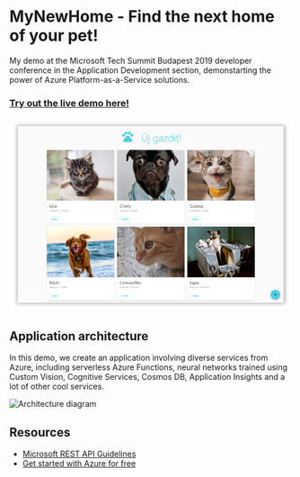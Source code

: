 # MyNewHome - Find the next home of your pet!

My demo at the Microsoft Tech Summit Budapest 2019 developer conference in the Application Development section, demonstarting the power of Azure Platform-as-a-Service solutions.

### [Try out the live demo here!](https://ujgazdit-3.azurewebsites.net/)

![Screenshot](/readme-images/ScreenshotShadow.png)

## Application architecture

In this demo, we create an application involving diverse services from Azure, including serverless Azure Functions, neural networks trained using Custom Vision, Cognitive Services, Cosmos DB, Application Insights and a lot of other cool services.

![Architecture diagram](/readme-images/Architecture.png)

## Resources

- [Microsoft REST API Guidelines](https://github.com/Microsoft/api-guidelines/blob/vNext/Guidelines.md)
- [Get started with Azure for free](https://azure.microsoft.com/en-us/free/)
